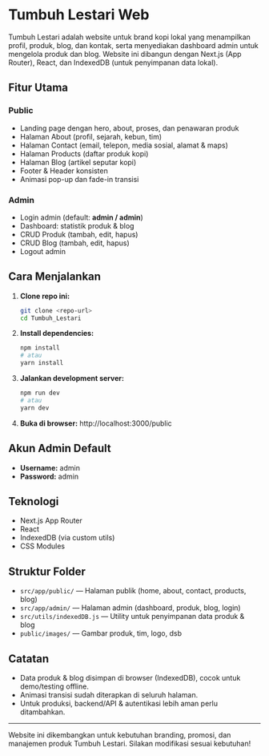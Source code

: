 # Tumbuh Lestari Web

Tumbuh Lestari adalah website untuk brand kopi lokal yang menampilkan profil, produk, blog, dan kontak, serta menyediakan dashboard admin untuk mengelola produk dan blog. Website ini dibangun dengan Next.js (App Router), React, dan IndexedDB (untuk penyimpanan data lokal).

## Fitur Utama

### Public
- Landing page dengan hero, about, proses, dan penawaran produk
- Halaman About (profil, sejarah, kebun, tim)
- Halaman Contact (email, telepon, media sosial, alamat & maps)
- Halaman Products (daftar produk kopi)
- Halaman Blog (artikel seputar kopi)
- Footer & Header konsisten
- Animasi pop-up dan fade-in transisi

### Admin
- Login admin (default: **admin / admin**)
- Dashboard: statistik produk & blog
- CRUD Produk (tambah, edit, hapus)
- CRUD Blog (tambah, edit, hapus)
- Logout admin

## Cara Menjalankan

1. **Clone repo ini:**
   ```bash
   git clone <repo-url>
   cd Tumbuh_Lestari
   ```
2. **Install dependencies:**
   ```bash
   npm install
   # atau
   yarn install
   ```
3. **Jalankan development server:**
   ```bash
   npm run dev
   # atau
   yarn dev
   ```
4. **Buka di browser:**
   http://localhost:3000/public

## Akun Admin Default
- **Username:** admin
- **Password:** admin

## Teknologi
- Next.js App Router
- React
- IndexedDB (via custom utils)
- CSS Modules

## Struktur Folder
- `src/app/public/` — Halaman publik (home, about, contact, products, blog)
- `src/app/admin/` — Halaman admin (dashboard, produk, blog, login)
- `src/utils/indexedDB.js` — Utility untuk penyimpanan data produk & blog
- `public/images/` — Gambar produk, tim, logo, dsb

## Catatan
- Data produk & blog disimpan di browser (IndexedDB), cocok untuk demo/testing offline.
- Animasi transisi sudah diterapkan di seluruh halaman.
- Untuk produksi, backend/API & autentikasi lebih aman perlu ditambahkan.

---

Website ini dikembangkan untuk kebutuhan branding, promosi, dan manajemen produk Tumbuh Lestari. Silakan modifikasi sesuai kebutuhan! 
